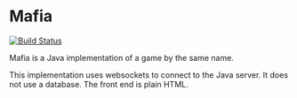 Mafia
======
[![Build Status](https://travis-ci.org/zotero/zotero.svg?branch=4.0)](https://travis-ci.org/zotero/zotero)

Mafia is a Java implementation of a game by the same name.

This implementation uses websockets to connect to the Java server. It does not use a database. The front end is plain HTML.
